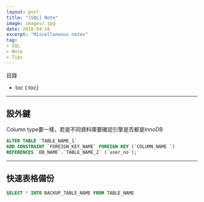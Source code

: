 ```yaml
---
layout: post
title: "[SQL] Note"
image: images/.jpg
date: 2018-04-10
excerpt: "Miscellaneous notes"
tag:
- SQL
- Note
- Tips
---
```


目錄
* toc
{:toc}

---

## 設外鍵
Column type要一樣，若是不同資料庫要確認引擎是否都是InnoDB

```sql
ALTER TABLE `TABLE_NAME_1`
ADD CONSTRAINT `FOREIGN_KEY_NAME` FOREIGN KEY (`COLUMN_NAME `)
REFERENCES `DB_NAME`.`TABLE_NAME_2` (`user_no`);
```

---

## 快速表格備份

```sql
SELECT * INTO BACKUP_TABLE_NAME FROM TABLE_NAME
```